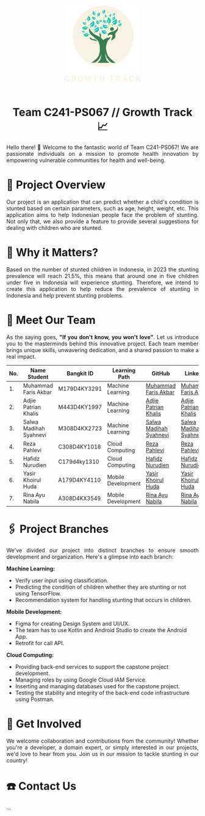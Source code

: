 <div align="center">
    <img src="https://github.com/GrowtTrack/.github/blob/main/logo_png.png" width="200">
    <br></br>
</div>

<h1 align="center" class="heading-element" dir="auto">Team C241-PS067 // Growth Track 📈</h1>

<p align="justify">Hello there! 👋 Welcome to the fantastic world of Team C241-PS067! We are passionate individuals on a mission to promote health innovation by empowering vulnerable communities for health and well-being.</p>


<h1 class="heading-element" dir="auto">📝 Project Overview</h1>
<p align="justify">Our project is an application that can predict whether a child's condition is stunted based on certain parameters, such as age, height, weight, etc. This application aims to help Indonesian people face the problem of stunting. Not only that, we also provide a feature to provide several suggestions for dealing with children who are stunted.</p>

<h1 class="heading-element" dir="auto">📌 Why it Matters?</h1>
<p align="justify">Based on the number of stunted children in Indonesia, in 2023 the stunting prevalence will reach 21.5%, this means that around one in five children under five in Indonesia will experience stunting. Therefore, we intend to create this application to help reduce the prevalence of stunting in Indonesia and help prevent stunting problems.</p>

<h1 class="heading-element" dir="auto">👥 Meet Our Team</h1>
<p align="justify">As the saying goes, <strong>"If you don't know, you won't love"</strong>. Let us introduce you to the masterminds behind this innovative project. Each team member brings unique skills, unwavering dedication, and a shared passion to make a real impact.</p>
<table>
    <thead>
        <tr>
            <th>No.</th>
            <th>Name Student</th>
            <th>Bangkit ID</th>
            <th>Learning Path</th>
            <th>GitHub</th>
            <th>LinkedIn</th>
        </tr>
    </thead>
    <tbody>
        <tr>
            <td>1.</td>
            <td>Muhammad Faris Akbar</td>
            <td>M179D4KY3291</td>
            <td>Machine Learning</td>
            <td><a href="https://github.com/ArmFriiz">Muhammad Faris Akbar</a></td>
            <td><a href="https://www.linkedin.com/in/m-faris-akbar-">Muhammad Faris Akbar</a></td>
        </tr>
        <tr>
            <td>2.</td>
            <td>Adjie Patrian Khalis</td>
            <td>M443D4KY1997</td>
            <td>Machine Learning</td>
            <td><a href="https://github.com/AdjiePatrian">Adjie Patrian Khalis</a></td>
            <td><a href="http://www.linkedin.com/in/adjie-patrian-khalish">Adjie Patrian Khalis</a></td>
        </tr>
        <tr>
            <td>3.</td>
            <td>Salwa Madihah Syahnevi</td>
            <td>M308D4KX2723</td>
            <td>Machine Learning</td>
            <td><a href="https://github.com/salwaa1212">Salwa Madihah Syahnevi</a></td>
            <td><a href="https://www.linkedin.com/in/salwamadihah/">Salwa Madihah Syahnevi</a></td>
        </tr>
        <tr>
            <td>4.</td>
            <td>Reza Pahlevi</td>
            <td>C308D4KY1018</td>
            <td>Cloud Computing</td>
            <td><a href="https://github.com/BangkitReza">Reza Pahlevi</a></td>
            <td><a href="https://www.linkedin.com/in/reza-pahlevi-44149a277/">Reza Pahlevi</a></td>
        </tr>
        <tr>
            <td>5.</td>
            <td>Hafidz Nurudien</td>
            <td>C179d4ky1310</td>
            <td>Cloud Computing</td>
            <td><a href="https://github.com/hafidzNurudienn">Hafidz Nurudien</a></td>
            <td><a href="https://www.linkedin.com/in/hafidz-nur/">Hafidz Nurudien</a></td>
        </tr>
        <tr>
            <td>6.</td>
            <td>Yasir Khoirul Huda</td>
            <td>A179D4KY4110</td>
            <td>Mobile Development</td>
            <td><a href="https://github.com/yasirkhoirul">Yasir Khoirul Huda</a></td>
            <td><a href="https://id.linkedin.com/in/yasir-khoirul-huda-48b4a2296">Yasir Khoirul Huda</a></td>
        </tr>
        <tr>
            <td>7.</td>
            <td>Rina Ayu Nabila</td>
            <td>A308D4KX3549</td>
            <td>Mobile Development</td>
            <td><a href="https://github.com/rinaayunabila">Rina Ayu Nabila</a></td>
            <td><a href="https://www.linkedin.com/in/rinaayunabila/">Rina Ayu Nabila</a></td>
        </tr>
    </tbody>
</table>

<h1 class="heading-element" dir="auto">🖇️ Project Branches</h1>
<p align="justify">We've divided our project into distinct branches to ensure smooth development and organization. Here's a glimpse into each branch:</p>

<strong>Machine Learning:</strong>
<ul>
    <li>Verify user input using classification.</li>
    <li>Predicting the condition of children whether they are stunting or not using TensorFlow.</li>
    <li>Recommendation system for handling stunting that occurs in children.</li>
</ul>

<strong>Mobile Development:</strong>
<ul>
    <li>Figma for creating Design System and UI/UX.</li>
    <li>The team has to use Kotlin and Android Studio to create the Android App.</li>
    <li>Retrofit for call API.</li>
</ul>

<strong>Cloud Computing:</strong>
<ul>
    <li>Providing back-end services to support the capstone project development.</li>
    <li>Managing roles by using Google Cloud IAM Service.</li>
    <li>Inserting and managing databases used for the capstone project.</li>
    <li>Testing the stability and integrity of the back-end code infrastructure using Postman.</li>
</ul>

<h1 class="heading-element" dir="auto">📢 Get Involved</h1>
<p align="justify">We welcome collaboration and contributions from the community! Whether you're a developer, a domain expert, or simply interested in our projects, we'd love to hear from you. Join us in our mission to tackle stunting in our country!</p>

<h1 class="heading-element" dir="auto">☎️ Contact Us</h1>
<p align="justify">...</p>